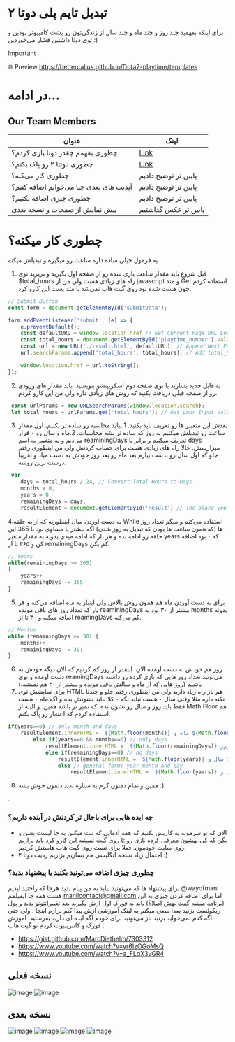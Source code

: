 # تبدیل تایم پلی دوتا ۲
برای اینکه بفهمید چند روز و چند ماه و چند سال از زندگی‌تون رو پشت کامپیوتر بودین و توی دوتا داشتین فشار می‌خوردین :) 
> [!IMPORTANT]
> 🌐 Preview https://bettercallus.github.io/Dota2-playtime/templates
# در ادامه...
## Our Team Members
|عنوان  | لینک |
|------------- | ------------- | 
| چطوری بفهمم چقدر دوتا بازی کردم؟  |  [Link](https://bettercallus.github.io/Dota2-playtime/templates/how-to-find-dota2-playtime.html) |
| چطوری دوتتا ۲ رو پاک بکنم؟  |  [Link](https://bettercallus.github.io/Dota2-playtime/templates/how-to-find-dota2-playtime.html) |
| چطوری کار می‌کنه؟ | پایین تر توضیح دادیم |
| آپدیت های بعدی چیا می‌خوایم اضافه کنیم؟ | پایین تر توضیح دادیم |
| چطوری چیزی اضافه بکنیم؟  | پایین تر توضیح دادیم |
| پیش نمایش از صفحات و نسخه بعدی | پایین تر عکس گداشتیم |


# چطوری کار میکنه؟ 
یه فرمول خیلی ساده داره ساعت رو میگیره و تبدیلش میکنه.


1. قبل شروع باید مقدار ساعت بازی شده رو از صفحه اول بگیرید و بریزید توی $total_hours راه های زیادی هست ولی من از javascript و متد Get استفاده کردم چون هست شده بود روی گیت هاب نمی‌شد با متد پست این کارو کرد. 
```javascript
// Submit Button
const form = document.getElementById('submitData');

form.addEventListener('submit', (e) => {
    e.preventDefault(); 
    const defaultURL = window.location.href // Get Current Page URL Location
    const total_hours = document.getElementById('playtime_number').value; // Playtime Field Value
    const url = new URL('./result.html', defaultURL); // Append Next Page URL
    url.searchParams.append('total_hours', total_hours); // Add total_hours to your URL parametrs. Only uses in get method

    window.location.href = url.toString();
});
```

2. یه فایل جدید بسازید یا توی صفحه دوم اسکریپتشو بنویسید. باید مقدار های ورودی رو از صفحه قبلی دریافت بکنید که روش های زیادی داره ولی من این کارو کردم. 
```javascript
 const urlParams = new URLSearchParams(window.location.search);
 let total_hours = urlParams.get('total_hours'); // Get your Input Value
```

3. بعدش این متغییر ها رو تعریف باید بکنید.
   1.بیاید محاسبه رو ساده تر بکنیم، اول مقدار ساعت رو تبدیلش میکنیم به روز که ساده تر بشه محاسبات.
   2.ماه و سال رو ۰ قرار می‌دیم و یه متغییر به اسم reaminingDays تعریف میکنیم و برابر با days میزاریمش. حالا راه های زیادی هست برای حساب کردنش ولی من اینطوری رفتم جلو که اول سال رو بدست بیارم بعد ماه رو بعد روز خودش به دست میاد و تقریبا درست ترین روشه.
```javascript
 var 
    days = total_hours / 24, // Convert Total Hours to Days
    months = 0, 
    years = 0,
    remainingDays = days,
    resultElement = document.getElementById('Result') // The place you want to show your text It's a H1 tag in my code
```

4.به دست اوردن سال اینطوریه که از یه حلقه While استفاده می‌کنم و میگم تعداد روز ها (که همون ساعت ها بودن که تبدیل به روز شدن) اگه بیشتر یا مساوی بود با 365 این حلقه رو ادامه بده و هر بار که ادامه میدی یدونه به مقدار متغیر years که ۰ بود اضافه کن و ۳۶۵ تا از remainingDays کم بکن. 
```javascript
// Years
while(remainingDays >= 365)
{
    years++
    remainingDays -= 365
}
```

5. برای به دست آوردن ماه هم همون روش بالاس ولی اینبار به ماه اضافه می‌کنه و هر بار که تعداد روز های باقی مونده reaminingDays بیشتر از ۳۰ بود به months یدونه اضافه میکنه و ۳۰ تا از reamingDays کم می‌کنه.
```javascript
// Months
while (remainingDays >= 30) {
    months++;
    remainingDays -= 30;
}
```

6. روز هم خودش به دست اومده الان. اینقدر از روز کم کردیم که الان دیگه خودش به دست اومده و توی reamingDays می‌تونید تعداد روز هایی که بازی کرده رو داشته باشیم (روز هایی که از ماه و سالش باقی مونده و بیشتر از ۳۰ هم نمیشه.)
7. برای نمایشش توی HTML هم باز راه زیاد دارید ولی من اینطوری رفتم جلو و چندتا نکته داره مثلا وقتی سال ۰ هست نباید بگه ۰ کلا نباید نشونش بده و اگه ماه ۰ هست فقط باید روز و سال رو نشون بده. که تمیز تر باشه همین. و البته از Math.Floor هم استفاده کردم که اعشار رو پاک بکنم.
```javascript
if(years==0) // only month and days
    resultElement.innerHTML = `${Math.floor(months)} ماه و ${Math.floor(remainingDays)} روز`;
        else if(years==0 && months==0) // only days
            resultElement.innerHTML = `${Math.floor(remainingDays)} روز`;
            else if(remainingDays==0) // no days
                resultElement.innerHTML = `${Math.floor(years)} سال و ${Math.floor(months)} ماه`;
                else // general form: year month and day
                    resultElement.innerHTML = `${Math.floor(years)} سال و ${Math.floor(months)} ماه و ${Math.floor(remainingDays)} روز`;
```

8. همین و تمام دمتون گرم یه ستاره بدید دلمون خوش بشه :)

.

### چه ایده هایی برای باحال تر کردنش در آینده داریم؟ 
- الان که تو سرمونه یه کاریش بکنیم که همه ادمایی که ثبت میکنن یه جا لیست بشن و بگن که کی بهشون معرفی کرده بازی رو :) روی گیت نمیشه این کارو کرد باید بزاریم روی سایت خودمون. فعلا برای تست روی گیت هاب هاستش کردیم.
- احتمال زیاد نسخه انگلیسی هم بسازیم بزاریم ردیت دوتا ۲ :) 
 
### چطوری چیزی اضافه می‌تونید بکنید یا پیشنهاد بدید؟ 
برای پیشنهاد ها که می‌تونید بیاید به من پیام بدید هرجا که راحتید ایدیم @wayofmani هست همه جا ایمیلمم maniicontact@gmail.com 
اما برای اضافه کردن چیزی به این (برنامه میشه گفت بهش اصلا؟) باید یه فورک اول ازش بگیرید بعد تغییراتتونو بدید و پول ریکوئست بزنید بعدا سعی میکنم یه لینک آموزشی ازش پیدا کنم بزارم اینجا . ولی حتی اگه کدم نمی‌خواید بزنید باز می‌تونید برای خودم اگه ایده ای دارید بفرستید.
آموزش فورک و کانتریبیوت کردم تو گیت هاب : 
- https://gist.github.com/MarcDiethelm/7303312
- https://www.youtube.com/watch?v=yr6IzOGoMsQ
- https://www.youtube.com/watch?v=a_FLqX3vGR4


## نسخه فعلی 
![image](https://github.com/BetterCallUS/Dota2-playtime/blob/main/public/images/preview/Phone%204%201.png)
![image](https://github.com/BetterCallUS/Dota2-playtime/blob/main/public/images/preview/Phone%203%201.png)
## نسخه بعدی 

![image](https://github.com/BetterCallUS/Dota2-playtime/blob/main/public/images/preview/v2-eng-mobile-1.jpg)
![image](https://github.com/BetterCallUS/Dota2-playtime/blob/main/public/images/preview/v2-eng-mobile-2.jpg)
![image](https://github.com/BetterCallUS/Dota2-playtime/blob/main/public/images/preview/v2-eng-desktop-1-1.jpg)
![image](https://github.com/BetterCallUS/Dota2-playtime/blob/main/public/images/preview/v2-eng-desktop-1.jpg)
